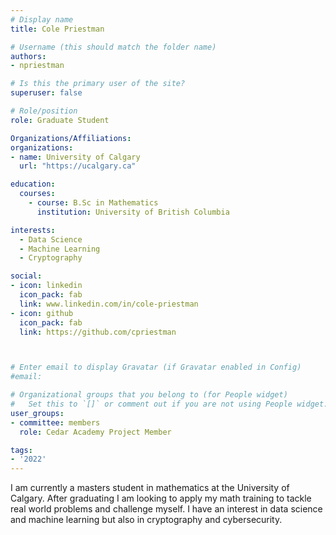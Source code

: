 ```yaml
---
# Display name
title: Cole Priestman

# Username (this should match the folder name)
authors:
- npriestman

# Is this the primary user of the site?
superuser: false

# Role/position
role: Graduate Student

Organizations/Affiliations:
organizations:
- name: University of Calgary
  url: "https://ucalgary.ca"

education:
  courses:
    - course: B.Sc in Mathematics
      institution: University of British Columbia

interests:
  - Data Science
  - Machine Learning
  - Cryptography

social:
- icon: linkedin
  icon_pack: fab
  link: www.linkedin.com/in/cole-priestman
- icon: github
  icon_pack: fab
  link: https://github.com/cpriestman



# Enter email to display Gravatar (if Gravatar enabled in Config)
#email:

# Organizational groups that you belong to (for People widget)
#   Set this to `[]` or comment out if you are not using People widget.
user_groups:
- committee: members
  role: Cedar Academy Project Member

tags:
- '2022'
---
```

I am currently a masters student in mathematics at the University of Calgary.
After graduating I am looking to apply my math training to tackle real world
problems and challenge myself. I have an interest in data science and machine
learning but also in cryptography and cybersecurity.
